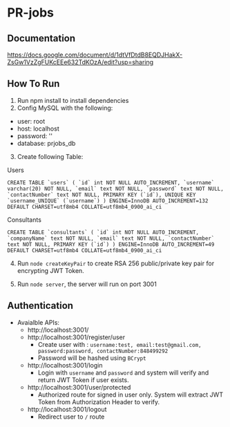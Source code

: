 # PR-jobs

## Documentation
https://docs.google.com/document/d/1dtVfDtdB8EQDJHakX-ZsGw1VzZgFUKcEEe632TdKOzA/edit?usp=sharing

## How To Run
1. Run npm install to install dependencies
2. Config MySQL with the following:
  - user: root
  - host: localhost
  - password: ''
  - database: prjobs_db
3. Create following Table:

Users

``CREATE TABLE `users` (
  `id` int NOT NULL AUTO_INCREMENT,
  `username` varchar(20) NOT NULL,
  `email` text NOT NULL,
  `password` text NOT NULL,
  `contactNumber` text NOT NULL,
  PRIMARY KEY (`id`),
  UNIQUE KEY `username_UNIQUE` (`username`)
) ENGINE=InnoDB AUTO_INCREMENT=132 DEFAULT CHARSET=utf8mb4 COLLATE=utf8mb4_0900_ai_ci``

Consultants

``CREATE TABLE `consultants` (
  `id` int NOT NULL AUTO_INCREMENT,
  `companyName` text NOT NULL,
  `email` text NOT NULL,
  `contactNumber` text NOT NULL,
  PRIMARY KEY (`id`)
) ENGINE=InnoDB AUTO_INCREMENT=49 DEFAULT CHARSET=utf8mb4 COLLATE=utf8mb4_0900_ai_ci``

4. Run `node createKeyPair` to create RSA 256 public/private key pair for encrypting JWT Token.

5. Run `node server`, the server will run on port 3001

## Authentication
  - Avaialble APIs: 
    - http://localhost:3001/
    - http://localhost:3001/register/user
      - Create user with : ``username:test,
        email:test@gmail.com,
        password:password,
        contactNumber:848499292``
      - Password will be hashed using `BCrypt` 
    - http://localhost:3001/login
      - Login with `username` and `password` and system will verify and return JWT Token if user exists.
    - http://localhost:3001/user/protected
      - Authorized route for signed in user only. System will extract JWT Token from Authorization Header to verify.
    - http://localhost:3001/logout
      - Redirect user to `/` route
